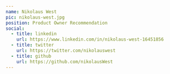 ```yaml
---
name: Nikolaus West
pic: nikolaus-west.jpg
position: Product Owner Recommendation
social:
  - title: linkedin
    url: https://www.linkedin.com/in/nikolaus-west-16451856
  - title: twitter
    url: https://twitter.com/nikolauswest
  - title: github
    url: https://github.com/nikolausWest
---
```

